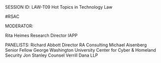 SESSION ID: LAW-T09
Hot Topics in Technology Law

#RSAC

MODERATOR:

Rita Heimes
Research Director IAPP

PANELISTS:
Richard Abbott
Director RA Consulting
Michael Aisenberg
Senior Fellow George Washington University Center for Cyber & Homeland Security
Jon Stanley
Counsel Verrill Dana LLP

